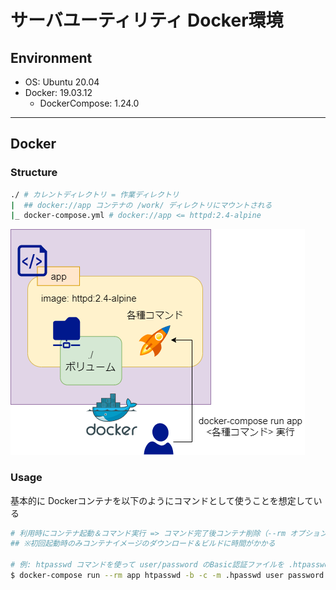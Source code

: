 # サーバユーティリティ Docker環境

## Environment

- OS: Ubuntu 20.04
- Docker: 19.03.12
    - DockerCompose: 1.24.0

***

## Docker

### Structure
```bash
./ # カレントディレクトリ = 作業ディレクトリ
|  ## docker://app コンテナの /work/ ディレクトリにマウントされる
|_ docker-compose.yml # docker://app <= httpd:2.4-alpine
```

![server-util.png](../../img/server-util.png)

### Usage
基本的に Dockerコンテナを以下のようにコマンドとして使うことを想定している

```bash
# 利用時にコンテナ起動＆コマンド実行 => コマンド完了後コンテナ削除（--rm オプション）
## ※初回起動時のみコンテナイメージのダウンロード＆ビルドに時間がかかる

# 例: htpasswd コマンドを使って user/password のBasic認証ファイルを .htpasswd に保存
$ docker-compose run --rm app htpasswd -b -c -m .hpasswd user password
```
